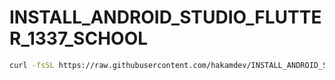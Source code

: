 # INSTALL_ANDROID_STUDIO_FLUTTER_1337_SCHOOL

```sh
curl -fsSL https://raw.githubusercontent.com/hakamdev/INSTALL_ANDROID_STUDIO_FLUTTER_1337_SCHOOL/master/setup_new.sh | zsh
```
